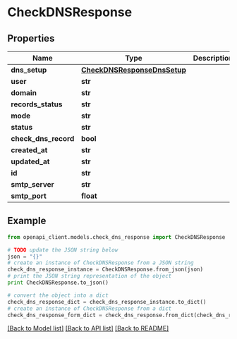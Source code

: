 # CheckDNSResponse


## Properties
Name | Type | Description | Notes
------------ | ------------- | ------------- | -------------
**dns_setup** | [**CheckDNSResponseDnsSetup**](CheckDNSResponseDnsSetup.md) |  | [optional] 
**user** | **str** |  | [optional] 
**domain** | **str** |  | [optional] 
**records_status** | **str** |  | [optional] 
**mode** | **str** |  | [optional] 
**status** | **str** |  | [optional] 
**check_dns_record** | **bool** |  | [optional] 
**created_at** | **str** |  | [optional] 
**updated_at** | **str** |  | [optional] 
**id** | **str** |  | [optional] 
**smtp_server** | **str** |  | [optional] 
**smtp_port** | **float** |  | [optional] 

## Example

```python
from openapi_client.models.check_dns_response import CheckDNSResponse

# TODO update the JSON string below
json = "{}"
# create an instance of CheckDNSResponse from a JSON string
check_dns_response_instance = CheckDNSResponse.from_json(json)
# print the JSON string representation of the object
print CheckDNSResponse.to_json()

# convert the object into a dict
check_dns_response_dict = check_dns_response_instance.to_dict()
# create an instance of CheckDNSResponse from a dict
check_dns_response_form_dict = check_dns_response.from_dict(check_dns_response_dict)
```
[[Back to Model list]](../README.md#documentation-for-models) [[Back to API list]](../README.md#documentation-for-api-endpoints) [[Back to README]](../README.md)


